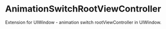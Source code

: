 # AnimationSwitchRootViewController
Extension for UIWindow - animation switch rootViewController in UIWindow.
